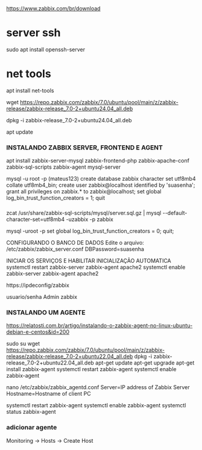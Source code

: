 ###

https://www.zabbix.com/br/download

# server ssh
sudo apt install openssh-server

# net tools 
apt install net-tools

wget https://repo.zabbix.com/zabbix/7.0/ubuntu/pool/main/z/zabbix-release/zabbix-release_7.0-2+ubuntu24.04_all.deb

dpkg -i zabbix-release_7.0-2+ubuntu24.04_all.deb

apt update


### INSTALANDO ZABBIX SERVER, FRONTEND E AGENT
apt install zabbix-server-mysql zabbix-frontend-php zabbix-apache-conf zabbix-sql-scripts zabbix-agent mysql-server

mysql -u root -p (mateus123)
create database zabbix character set utf8mb4 collate utf8mb4_bin;
create user zabbix@localhost identified by 'suasenha';
grant all privileges on zabbix.* to zabbix@localhost;
set global log_bin_trust_function_creators = 1;
quit

### 

zcat /usr/share/zabbix-sql-scripts/mysql/server.sql.gz | mysql --default-character-set=utf8mb4 -uzabbix -p zabbix

mysql -uroot -p
set global log_bin_trust_function_creators = 0;
quit;

CONFIGURANDO O BANCO DE DADOS
Edite o arquivo: /etc/zabbix/zabbix_server.conf
DBPassword=suasenha

INICIAR OS SERVIÇOS E HABILITAR INICIALIZAÇÃO AUTOMATICA
systemctl restart zabbix-server zabbix-agent apache2
systemctl enable zabbix-server zabbix-agent apache2

https://ipdeconfig/zabbix

usuario/senha
Admin
zabbix


### INSTALANDO UM AGENTE

https://relatosti.com.br/artigo/instalando-o-zabbix-agent-no-linux-ubuntu-debian-e-centos&id=200


sudo su
wget https://repo.zabbix.com/zabbix/7.0/ubuntu/pool/main/z/zabbix-release/zabbix-release_7.0-2+ubuntu22.04_all.deb
dpkg -i zabbix-release_7.0-2+ubuntu22.04_all.deb
apt-get update
apt-get upgrade
apt-get install zabbix-agent
systemctl restart zabbix-agent
systemctl enable zabbix-agent

nano /etc/zabbix/zabbix_agentd.conf
Server=IP address of Zabbix Server
Hostname=Hostname of client PC

systemctl restart zabbix-agent
systemctl enable zabbix-agent
systemctl status zabbix-agent

### adicionar agente

Monitoring -> Hosts -> Create Host
